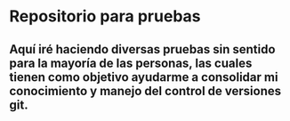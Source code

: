 # Repositorio para pruebas

## Aquí iré haciendo diversas pruebas sin sentido para la mayoría de las personas, las cuales tienen como objetivo ayudarme a consolidar mi conocimiento y manejo del control de versiones __git__.
